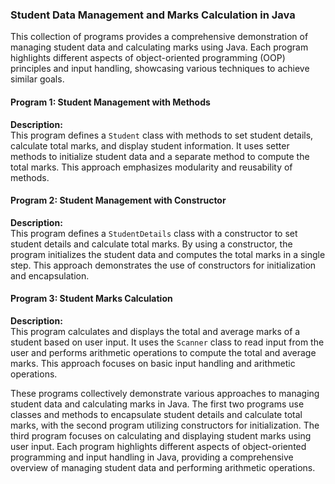 ### Student Data Management and Marks Calculation in Java

This collection of programs provides a comprehensive demonstration of managing student data and calculating marks using Java. Each program highlights different aspects of object-oriented programming (OOP) principles and input handling, showcasing various techniques to achieve similar goals.

#### Program 1: Student Management with Methods  
**Description:**  
This program defines a `Student` class with methods to set student details, calculate total marks, and display student information. It uses setter methods to initialize student data and a separate method to compute the total marks. This approach emphasizes modularity and reusability of methods.

#### Program 2: Student Management with Constructor  
**Description:**  
This program defines a `StudentDetails` class with a constructor to set student details and calculate total marks. By using a constructor, the program initializes the student data and computes the total marks in a single step. This approach demonstrates the use of constructors for initialization and encapsulation.

#### Program 3: Student Marks Calculation  
**Description:**  
This program calculates and displays the total and average marks of a student based on user input. It uses the `Scanner` class to read input from the user and performs arithmetic operations to compute the total and average marks. This approach focuses on basic input handling and arithmetic operations.

These programs collectively demonstrate various approaches to managing student data and calculating marks in Java. The first two programs use classes and methods to encapsulate student details and calculate total marks, with the second program utilizing constructors for initialization. The third program focuses on calculating and displaying student marks using user input. Each program highlights different aspects of object-oriented programming and input handling in Java, providing a comprehensive overview of managing student data and performing arithmetic operations.
